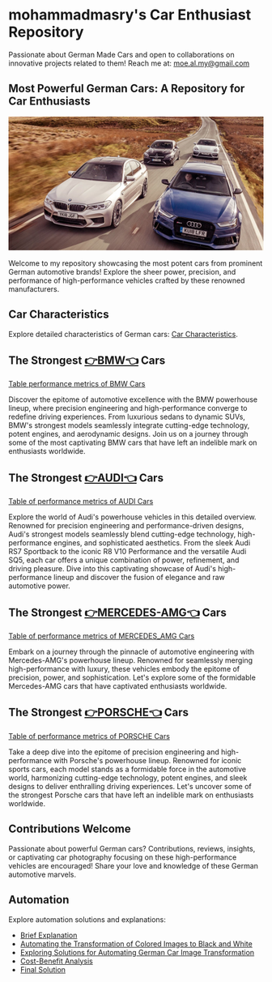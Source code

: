 
# mohammadmasry's Car Enthusiast Repository

Passionate about German Made Cars and open to collaborations on innovative projects related to them! Reach me at: [moe.al.my@gmail.com](mailto:moe.al.my@gmail.com)

## Most Powerful German Cars: A Repository for Car Enthusiasts

![German Cars Image](Colored_Images/PHOTO/German_Cars.jpg)

Welcome to my repository showcasing the most potent cars from prominent German automotive brands! Explore the sheer power, precision, and performance of high-performance vehicles crafted by these renowned manufacturers.

## Car Characteristics

Explore detailed characteristics of German cars: [Car Characteristics](https://23w-gbac.github.io/MOE350/code(scripts)/mod_Char_table.html).

## The Strongest [👉BMW👈](Cars_Brands/BMW.md) Cars
[Table performance metrics of BMW Cars](Cars_Characteristics/bmw_car_characteristics.md)

Discover the epitome of automotive excellence with the BMW powerhouse lineup, where precision engineering and high-performance converge to redefine driving experiences. From luxurious sedans to dynamic SUVs, BMW's strongest models seamlessly integrate cutting-edge technology, potent engines, and aerodynamic designs. Join us on a journey through some of the most captivating BMW cars that have left an indelible mark on enthusiasts worldwide.

## The Strongest [👉AUDI👈](Cars_Brands/Audi.md) Cars
[Table of performance metrics of AUDI Cars](Cars_Characteristics/Audi_car_charectaristics.md)

Explore the world of Audi's powerhouse vehicles in this detailed overview. Renowned for precision engineering and performance-driven designs, Audi's strongest models seamlessly blend cutting-edge technology, high-performance engines, and sophisticated aesthetics. From the sleek Audi RS7 Sportback to the iconic R8 V10 Performance and the versatile Audi SQ5, each car offers a unique combination of power, refinement, and driving pleasure. Dive into this captivating showcase of Audi's high-performance lineup and discover the fusion of elegance and raw automotive power.

## The Strongest [👉MERCEDES-AMG👈](Cars_Brands/Mercedes.md) Cars
[Table of performance metrics of MERCEDES_AMG Cars](Cars_Characteristics/Mercedes_car_characteristics.md)

Embark on a journey through the pinnacle of automotive engineering with Mercedes-AMG's powerhouse lineup. Renowned for seamlessly merging high-performance with luxury, these vehicles embody the epitome of precision, power, and sophistication. Let's explore some of the formidable Mercedes-AMG cars that have captivated enthusiasts worldwide.

## The Strongest [👉PORSCHE👈](Cars_Brands/Porsche.md) Cars
[Table of performance metrics of PORSCHE Cars](Cars_Characteristics/Porsche_car_charactaristics.md)

Take a deep dive into the epitome of precision engineering and high-performance with Porsche's powerhouse lineup. Renowned for iconic sports cars, each model stands as a formidable force in the automotive world, harmonizing cutting-edge technology, potent engines, and sleek designs to deliver enthralling driving experiences. Let's uncover some of the strongest Porsche cars that have left an indelible mark on enthusiasts worldwide.

## Contributions Welcome

Passionate about powerful German cars? Contributions, reviews, insights, or captivating car photography focusing on these high-performance vehicles are encouraged! Share your love and knowledge of these German automotive marvels.

## Automation

Explore automation solutions and explanations:

- [Brief Explanation](Automation/Automation.md)
- [Automating the Transformation of Colored Images to Black and White](Automation/A1.md)
- [Exploring Solutions for Automating German Car Image Transformation](Automation/A2.md)
- [Cost-Benefit Analysis](Automation/A4.md)
- [Final Solution](Automation/A3.md)
